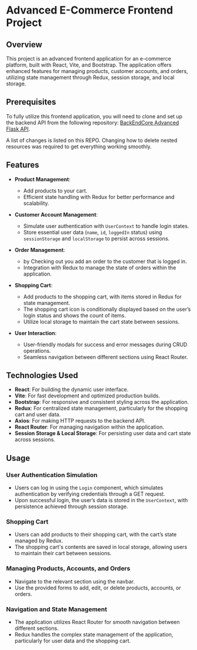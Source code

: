 # Advanced E-Commerce Frontend Project

## Overview

This project is an advanced frontend application for an e-commerce platform, built with React, Vite, and Bootstrap. The application offers enhanced features for managing products, customer accounts, and orders, utilizing state management through Redux, session storage, and local storage.

## Prerequisites

To fully utilize this frontend application, you will need to clone and set up the backend API from the following repository: [BackEndCore Advanced Flask API](https://github.com/Skylar-Ennenga/BackEndCore-Advanced-Flask-API.git).

A list of changes is listed on this REPO. Changing how to delete nested resources was required to get everything working smoothly. 

## Features

- **Product Management**:
  - Add products to your cart.
  - Efficient state handling with Redux for better performance and scalability.

- **Customer Account Management**:
  - Simulate user authentication with `UserContext` to handle login states.
  - Store essential user data (`name`, `id`, `loggedIn` status) using `sessionStorage` and `localStorage` to persist across sessions.

- **Order Management**:
  - by Checking out you add an order to the customer that is logged in.
  - Integration with Redux to manage the state of orders within the application.

- **Shopping Cart**:
  - Add products to the shopping cart, with items stored in Redux for state management.
  - The shopping cart icon is conditionally displayed based on the user’s login status and shows the count of items.
  - Utilize local storage to maintain the cart state between sessions.

- **User Interaction**:
  - User-friendly modals for success and error messages during CRUD operations.
  - Seamless navigation between different sections using React Router.

## Technologies Used

- **React**: For building the dynamic user interface.
- **Vite**: For fast development and optimized production builds.
- **Bootstrap**: For responsive and consistent styling across the application.
- **Redux**: For centralized state management, particularly for the shopping cart and user data.
- **Axios**: For making HTTP requests to the backend API.
- **React Router**: For managing navigation within the application.
- **Session Storage & Local Storage**: For persisting user data and cart state across sessions.


## Usage

### User Authentication Simulation

- Users can log in using the `Login` component, which simulates authentication by verifying credentials through a GET request.
- Upon successful login, the user’s data is stored in the `UserContext`, with persistence achieved through session storage.

### Shopping Cart

- Users can add products to their shopping cart, with the cart’s state managed by Redux.
- The shopping cart's contents are saved in local storage, allowing users to maintain their cart between sessions.

### Managing Products, Accounts, and Orders

- Navigate to the relevant section using the navbar.
- Use the provided forms to add, edit, or delete products, accounts, or orders.

### Navigation and State Management

- The application utilizes React Router for smooth navigation between different sections.
- Redux handles the complex state management of the application, particularly for user data and the shopping cart.
